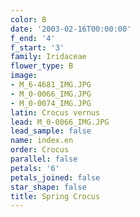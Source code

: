 ```yaml
---
color: B
date: '2003-02-16T00:00:00'
f_end: '4'
f_start: '3'
family: Iridaceae
flower_type: B
image:
- M_6-4681_IMG.JPG
- M_0-0066_IMG.JPG
- M_0-0074_IMG.JPG
latin: Crocus vernus
lead: M_0-0066_IMG.JPG
lead_sample: false
name: index.en
order: Crocus
parallel: false
petals: '6'
petals_joined: false
star_shape: false
title: Spring Crocus
---
```

